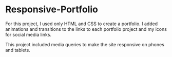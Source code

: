 # Responsive-Portfolio

For this project, I used only HTML and CSS to create a portfolio. I added animations and transitions to the links to each portfolio project and my icons for social media links.

This project included media queries to make the site responsive on phones and tablets.
